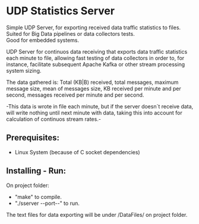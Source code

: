 # UDP Statistics Server
Simple UDP Server, for exporting received data traffic statistics to files. Suited for Big Data pipelines or data collectors tests.  
Good for embedded systems.

UDP Server for continuos data receiving that exports data traffic statistics each minute to file, allowing fast testing of data
collectors in order to, for instance, facilitate subsequent Apache Kafka or other stream processing system sizing.

The data gathered is: Total (KB|B) received, total messages, maximum message size, mean of messages size, KB received
per minute and per second, messages received per minute and per second.

-This data is wrote in file each minute, but if the server doesn´t receive data, will write nothing until next minute with data, 
taking this into account for calculation of continuos stream rates.-

## Prerequisites:
- Linux System (because of C socket dependencies)

## Installing - Run:
On project folder:
- "make" to compile.
- "./sserver --port--" to run.

The text files for data exporting will be under /DataFiles/ on project folder.
